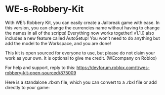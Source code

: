 # WE-s-Robbery-Kit
With WE’s Robbery Kit, you can easily create a Jailbreak game with ease. In this version, you can change the currencies name without having to change the names in all of the scripts! Everything now works together! v1.1.0 also includes a new feature called AutoSetup! You won’t need to do anything but add the model to the Workspace, and you are done!

This kit is open sourced for everyone to use, but please do not claim your work as your own. 
It is optional to give me credit. (WEcompany on Roblox)

For help and support, reply to this: https://devforum.roblox.com/t/wes-robbery-kit-open-sourced/875009

Here is a standalone .rbxm file, which you can convert to a .rbxl file or add directly to your game: 
